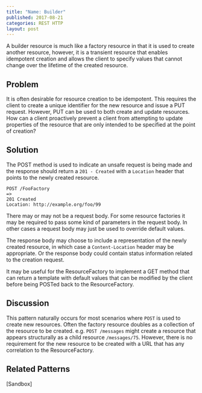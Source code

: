 ```yaml
---
title: "Name: Builder"
published: 2017-08-21
categories: REST HTTP
layout: post
---
```

A builder resource is much like a factory resource in that it is used to create another resource, however, it is a transient resource that enables idempotent creation and allows the client to specify values that cannot change over the lifetime of the created resource. 
 
## Problem
It is often desirable for resource creation to be idempotent. This requires the client to create a unique identifier for the new resource and issue a PUT request.  However, PUT can be used to both create and update resources. How can a client proactively prevent a client from attempting to update properties of the resource that are only intended to be specified at the point of creation?

## Solution
The POST method is used to indicate an unsafe request is being made and the response should return a `201 - Created` with a `Location` header that points to the newly created resource. 

```
POST /FooFactory
=>
201 Created 
Location: http://example.org/foo/99 
```

There may or may not be a request body. For some resource factories it may be required to pass some kind of parameters in the request body.  In other cases a request body may just be used to override default values.

The response body may choose to include a representation of the newly created resource, in which case a `Content-Location` header may be appropriate.  Or the response body could contain status information related to the creation request.

It may be useful for the ResourceFactory to implement a GET method that can return a template with default values that can be modified by the client before being POSTed back to the ResourceFactory.

## Discussion
This pattern naturally occurs for most scenarios where `POST` is used to create new resources. Often the factory resource doubles as a collection of the resource to be created. e.g. `POST /messages` might create a resource that appears structurally as a child resource `/messages/75`.  However, there is no requirement for the new resource to be created with a URL that has any correlation to the ResourceFactory.

## Related Patterns
[Sandbox]